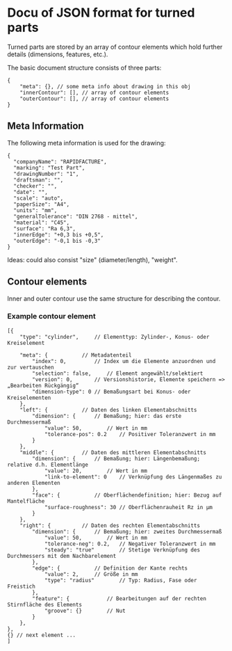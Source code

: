 # Docu of JSON format for turned parts



Turned parts are stored by an array of contour elements which hold further details (dimensions, features, etc.).

The basic document structure consists of three parts:

    {
        "meta": {}, // some meta info about drawing in this obj
        "innerContour": [], // array of contour elements
        "outerContour": [], // array of contour elements
    }


## Meta Information



The following meta information is used for the drawing:

    {
      "companyName": "RAPIDFACTURE",
      "marking": "Test Part",
      "drawingNumber": "1",
      "draftsman": "",
      "checker": "",
      "date": "",
      "scale": "auto",
      "paperSize": "A4",
      "units": "mm",
      "generalTolerance": "DIN 2768 - mittel",
      "material": "C45",
      "surface": "Ra 6,3",
      "innerEdge": "+0,3 bis +0,5",
      "outerEdge": "-0,1 bis -0,3"
    }

Ideas: could also consist "size" (diameter/length), "weight".


## Contour elements


Inner and outer contour use the same structure for describing the contour.



### Example contour element



    [{
        "type": "cylinder",		// Elementtyp: Zylinder-, Konus- oder Kreiselement

        "meta": {			// Metadatenteil
            "index": 0,			// Index um die Elemente anzuordnen und zur vertauschen
            "selection": false,		// Element angewählt/selektiert
            "version": 0,		// Versionshistorie, Elemente speichern => „Bearbeiten Rückgängig“
            "dimension-type": 0	// Bemaßungsart bei Konus- oder Kreiselementen
        },
        "left": {			// Daten des linken Elementabschnitts
            "dimension": {		// Bemaßung; hier: das erste Durchmessermaß
                "value": 50,		// Wert in mm
                "tolerance-pos": 0.2	// Positiver Toleranzwert in mm
            }
        },
        "middle": {			// Daten des mittleren Elementabschnitts
            "dimension": {		// Bemaßung; hier: Längenbemaßung; relative d.h. Elementlänge
                "value": 20,		// Wert in mm
                "link-to-element": 0	// Verknüpfung des Längenmaßes zu anderen Elementen
            },
            "face": {			// Oberflächendefinition; hier: Bezug auf Mantelfläche
                "surface-roughness": 30	// Oberflächenrauheit Rz in µm
            }
        },
        "right": {			// Daten des rechten Elementabschnitts
            "dimension": {		// Bemaßung; hier: zweites Durchmessermaß
                "value": 50,		// Wert in mm
                "tolerance-neg": 0.2,	// Negativer Toleranzwert in mm
                "steady": "true"		// Stetige Verknüpfung des Durchmessers mit dem Nachbarelement
            },
            "edge": {			// Definition der Kante rechts
                "value": 2,		// Größe in mm
                "type": "radius"		// Typ: Radius, Fase oder Freistich
            },
            "feature": {			// Bearbeitungen auf der rechten Stirnfläche des Elements
                "groove": {}		// Nut
            }
        },
    },
    {} // next element ...
    ]
